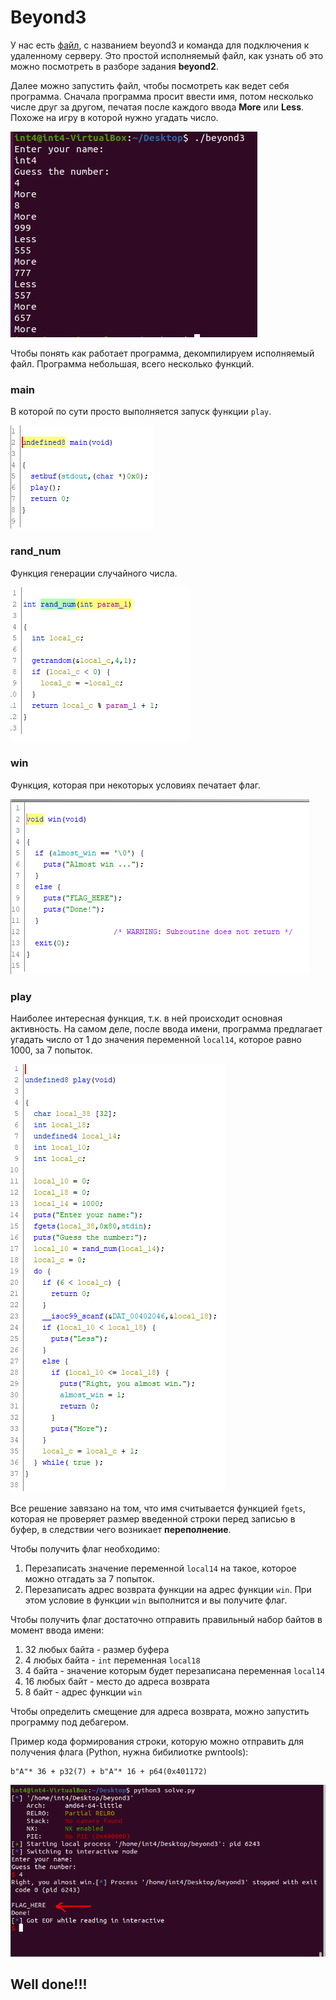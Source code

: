 # Beyond3

У нас есть [файл](/NevaCTF-2022/beyond3/files/beyond3), с названием beyond3 и команда для подключения к удаленному серверу. Это простой исполняемый файл, как узнать об это можно посмотреть в разборе задания **beyond2**.

Далее можно запустить файл, чтобы посмотреть как ведет себя программа. Сначала программа просит ввести имя, потом несколько числе друг за другом, печатая после каждого ввода **More** или **Less**. Похоже на игру в которой нужно угадать число.

![Program](/NevaCTF-2022/beyond3/img/prog.PNG)

Чтобы понять как работает программа, декомпилируем исполняемый файл. Программа небольшая, всего несколько функций.

### main
В которой по сути просто выполняется запуск функции `play`.

![main function](/NevaCTF-2022/beyond3/img/main.PNG)

### rand_num
Функция генерации случайного числа.

![rand_num function](/NevaCTF-2022/beyond3/img/rand_num.PNG)

### win
Функция, которая при некоторых условиях печатает флаг.

![win function](/NevaCTF-2022/beyond3/img/win.PNG)

### play
Наиболее интересная функция, т.к. в ней происходит основная активность. На самом деле, после ввода имени, программа предлагает угадать число от 1 до значения переменной `local14`, которое равно 1000, за 7 попыток. 

![play function](/NevaCTF-2022/beyond3/img/play.PNG)

Все решение завязано на том, что имя считывается функцией `fgets`, которая не проверяет размер введенной строки перед записью в буфер, в следствии чего возникает **переполнение**.

Чтобы получить флаг необходимо:
1. Перезаписать значение переменной `local14` на такое, которое можно отгадать за 7 попыток.
2. Перезаписать адрес возврата функции на адрес функции `win`. При этом условие в функции `win` выполнится и вы получите флаг.

Чтобы получить флаг достаточно отправить правильный набор байтов в момент ввода имени:
1. 32 любых байта - размер буфера
2. 4 любых байта - `int` переменная `local18`
3. 4 байта - значение которым будет перезаписана переменная `local14`
4. 16 любых байт - место до адреса возврата
5. 8 байт - адрес функции `win`

Чтобы определить смещение для адреса возврата, можно запустить программу под дебагером.

Пример кода формирования строки, которую можно отправить для получения флага (Python, нужна бибилиотке pwntools):

```
b"A"* 36 + p32(7) + b"A"* 16 + p64(0x401172)
```

![Final](/NevaCTF-2022/beyond3/img/final.PNG)

## Well done!!!